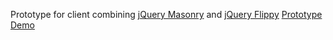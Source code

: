 Prototype for client combining [jQuery Masonry](http://masonry.desandro.com/) and [jQuery Flippy](http://guilhemmarty.com/flippy/)
[Prototype Demo](http://richardroyal.github.io/masonry_with_flippy_on_hover)

